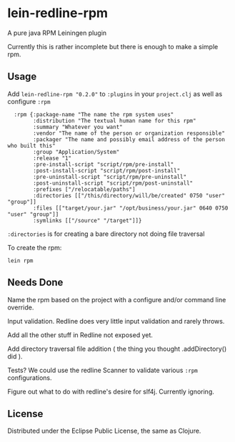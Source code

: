 # lein-redline-rpm
A pure java RPM Leiningen plugin

Currently this is rather incomplete but there is enough to make a simple rpm.

## Usage

Add `lein-redline-rpm "0.2.0"` to `:plugins` in your `project.clj` as well as
configure `:rpm`

```
  :rpm {:package-name "The name the rpm system uses"
        :distribution "The textual human name for this rpm"
        :summary "Whatever you want"
        :vendor "The name of the person or organization responsible"
        :packager "The name and possibly email address of the person who built this"
        :group "Application/System"
        :release "1"
        :pre-install-script "script/rpm/pre-install"
        :post-install-script "script/rpm/post-install"
        :pre-uninstall-script "script/rpm/pre-uninstall"
        :post-uninstall-script "script/rpm/post-uninstall"
        :prefixes ["/relocatable/paths"]
        :directories [["/this/directory/will/be/created" 0750 "user" "group"]]
        :files [["target/your.jar" "/opt/business/your.jar" 0640 0750 "user" "group"]]
        :symlinks [["/source" "/target"]]}
```

`:directories` is for creating a bare directory not doing file traversal

To create the rpm:

```
lein rpm
```

## Needs Done

Name the rpm based on the project with a configure and/or command line override.

Input validation. Redline does very little input validation and rarely throws.

Add all the other stuff in Redline not exposed yet.

Add directory traversal file addition ( the thing you thought .addDirectory() did ).

Tests? We could use the redline Scanner to validate various `:rpm` configurations.

Figure out what to do with redline's desire for slf4j. Currently ignoring.

## License

Distributed under the Eclipse Public License, the same as Clojure.
